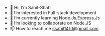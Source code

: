 - 👋 Hi, I’m Sahil-Shah
- 👀 I’m interested in Full-stack development
- 🌱 I’m currently learning Node.Js,Express.Js
- 💞️ I’m looking to collaborate on Node.JS
- 📫 How to reach me ssahil1410@gmail.com

<!---
1041-Sahil-Shah/1041-Sahil-Shah is a ✨ special ✨ repository because its `README.md` (this file) appears on your GitHub profile.
You can click the Preview link to take a look at your changes.
--->
